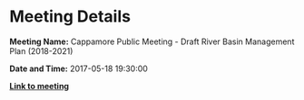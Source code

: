# Meeting Details

**Meeting Name:** Cappamore Public Meeting - Draft River Basin Management Plan (2018-2021)

**Date and Time:** 2017-05-18 19:30:00

**<a href="https://www.limerick.ie/council/whats-on/citizen-engagement/cappamore-public-meeting-draft-river-basin-management-plan-2018" target="_blank">Link to meeting</a>**
